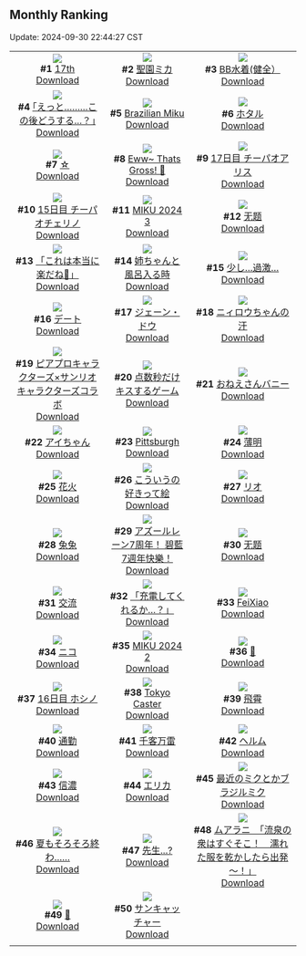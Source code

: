 ## Monthly Ranking
Update: 2024-09-30 22:44:27 CST

|      |      |      |
| :----: | :----: | :----: |
| ![](https://i.pixiv.re/c/240x480/img-master/img/2024/09/01/00/01/15/122018635_p0_master1200.jpg)<br>**#1** [17th](https://www.pixiv.net/artworks/122018635)<br>[Download](https://i.pixiv.re/img-original/img/2024/09/01/00/01/15/122018635_p0.png) | ![](https://i.pixiv.re/c/240x480/img-master/img/2024/09/02/00/01/05/122057928_p0_master1200.jpg)<br>**#2** [聖園ミカ](https://www.pixiv.net/artworks/122057928)<br>[Download](https://i.pixiv.re/img-original/img/2024/09/02/00/01/05/122057928_p0.jpg) | ![](https://i.pixiv.re/c/240x480/img-master/img/2024/09/01/15/01/24/122037926_p0_master1200.jpg)<br>**#3** [BB水着(健全）](https://www.pixiv.net/artworks/122037926)<br>[Download](https://i.pixiv.re/img-original/img/2024/09/01/15/01/24/122037926_p0.jpg) |
| ![](https://i.pixiv.re/c/240x480/img-master/img/2024/09/02/17/13/46/122074873_p0_master1200.jpg)<br>**#4** [｢えっと………この後どうする…？｣](https://www.pixiv.net/artworks/122074873)<br>[Download](https://i.pixiv.re/img-original/img/2024/09/02/17/13/46/122074873_p0.jpg) | ![](https://i.pixiv.re/c/240x480/img-master/img/2024/09/02/21/10/33/122081414_p0_master1200.jpg)<br>**#5** [Brazilian Miku](https://www.pixiv.net/artworks/122081414)<br>[Download](https://i.pixiv.re/img-original/img/2024/09/02/21/10/33/122081414_p0.png) | ![](https://i.pixiv.re/c/240x480/img-master/img/2024/09/02/15/25/25/122073015_p0_master1200.jpg)<br>**#6** [ホタル](https://www.pixiv.net/artworks/122073015)<br>[Download](https://i.pixiv.re/img-original/img/2024/09/02/15/25/25/122073015_p0.jpg) |
| ![](https://i.pixiv.re/c/240x480/img-master/img/2024/09/01/01/16/11/122022100_p0_master1200.jpg)<br>**#7** [☆](https://www.pixiv.net/artworks/122022100)<br>[Download](https://i.pixiv.re/img-original/img/2024/09/01/01/16/11/122022100_p0.jpg) | ![](https://i.pixiv.re/c/240x480/img-master/img/2024/09/02/03/10/17/122063237_p0_master1200.jpg)<br>**#8** [Eww~ Thats Gross! 🤢](https://www.pixiv.net/artworks/122063237)<br>[Download](https://i.pixiv.re/img-original/img/2024/09/02/03/10/17/122063237_p0.png) | ![](https://i.pixiv.re/c/240x480/img-master/img/2024/09/04/00/00/54/122115657_p0_master1200.jpg)<br>**#9** [17日目 チーパオアリス](https://www.pixiv.net/artworks/122115657)<br>[Download](https://i.pixiv.re/img-original/img/2024/09/04/00/00/54/122115657_p0.png) |
| ![](https://i.pixiv.re/c/240x480/img-master/img/2024/09/02/00/00/52/122057904_p0_master1200.jpg)<br>**#10** [15日目 チーパオチェリノ](https://www.pixiv.net/artworks/122057904)<br>[Download](https://i.pixiv.re/img-original/img/2024/09/02/00/00/52/122057904_p0.png) | ![](https://i.pixiv.re/c/240x480/img-master/img/2024/09/02/01/35/57/122061483_p0_master1200.jpg)<br>**#11** [MIKU 2024 3](https://www.pixiv.net/artworks/122061483)<br>[Download](https://i.pixiv.re/img-original/img/2024/09/02/01/35/57/122061483_p0.png) | ![](https://i.pixiv.re/c/240x480/img-master/img/2024/09/02/19/00/46/122077489_p0_master1200.jpg)<br>**#12** [无题](https://www.pixiv.net/artworks/122077489)<br>[Download](https://i.pixiv.re/img-original/img/2024/09/02/19/00/46/122077489_p0.jpg) |
| ![](https://i.pixiv.re/c/240x480/img-master/img/2024/09/01/15/59/45/122039463_p0_master1200.jpg)<br>**#13** [「これは本当に楽だね🎵」](https://www.pixiv.net/artworks/122039463)<br>[Download](https://i.pixiv.re/img-original/img/2024/09/01/15/59/45/122039463_p0.png) | ![](https://i.pixiv.re/c/240x480/img-master/img/2024/09/02/01/14/51/122060915_p0_master1200.jpg)<br>**#14** [姉ちゃんと風呂入る時](https://www.pixiv.net/artworks/122060915)<br>[Download](https://i.pixiv.re/img-original/img/2024/09/02/01/14/51/122060915_p0.jpg) | ![](https://i.pixiv.re/c/240x480/img-master/img/2024/09/02/00/01/54/122058021_p0_master1200.jpg)<br>**#15** [少し…過激…](https://www.pixiv.net/artworks/122058021)<br>[Download](https://i.pixiv.re/img-original/img/2024/09/02/00/01/54/122058021_p0.png) |
| ![](https://i.pixiv.re/c/240x480/img-master/img/2024/09/02/17/38/35/122075369_p0_master1200.jpg)<br>**#16** [デート](https://www.pixiv.net/artworks/122075369)<br>[Download](https://i.pixiv.re/img-original/img/2024/09/02/17/38/35/122075369_p0.jpg) | ![](https://i.pixiv.re/c/240x480/img-master/img/2024/09/02/15/53/29/122073452_p0_master1200.jpg)<br>**#17** [ジェーン・ドウ](https://www.pixiv.net/artworks/122073452)<br>[Download](https://i.pixiv.re/img-original/img/2024/09/02/15/53/29/122073452_p0.jpg) | ![](https://i.pixiv.re/c/240x480/img-master/img/2024/09/01/00/41/36/122020868_p0_master1200.jpg)<br>**#18** [ニィロウちゃんの汗](https://www.pixiv.net/artworks/122020868)<br>[Download](https://i.pixiv.re/img-original/img/2024/09/01/00/41/36/122020868_p0.jpg) |
| ![](https://i.pixiv.re/c/240x480/img-master/img/2024/09/02/00/06/55/122058353_p0_master1200.jpg)<br>**#19** [ピアプロキャラクターズ×サンリオキャラクターズコラボ](https://www.pixiv.net/artworks/122058353)<br>[Download](https://i.pixiv.re/img-original/img/2024/09/02/00/06/55/122058353_p0.jpg) | ![](https://i.pixiv.re/c/240x480/img-master/img/2024/09/02/18/00/03/122075800_p0_master1200.jpg)<br>**#20** [点数秒だけキスするゲーム](https://www.pixiv.net/artworks/122075800)<br>[Download](https://i.pixiv.re/img-original/img/2024/09/02/18/00/03/122075800_p0.png) | ![](https://i.pixiv.re/c/240x480/img-master/img/2024/09/02/00/34/38/122058453_p0_master1200.jpg)<br>**#21** [おねえさんバニー](https://www.pixiv.net/artworks/122058453)<br>[Download](https://i.pixiv.re/img-original/img/2024/09/02/00/34/38/122058453_p0.png) |
| ![](https://i.pixiv.re/c/240x480/img-master/img/2024/09/02/08/00/03/122066658_p0_master1200.jpg)<br>**#22** [アイちゃん](https://www.pixiv.net/artworks/122066658)<br>[Download](https://i.pixiv.re/img-original/img/2024/09/02/08/00/03/122066658_p0.jpg) | ![](https://i.pixiv.re/c/240x480/img-master/img/2024/09/01/16/22/02/122040176_p0_master1200.jpg)<br>**#23** [Pittsburgh](https://www.pixiv.net/artworks/122040176)<br>[Download](https://i.pixiv.re/img-original/img/2024/09/01/16/22/02/122040176_p0.png) | ![](https://i.pixiv.re/c/240x480/img-master/img/2024/09/02/20/08/46/122079409_p0_master1200.jpg)<br>**#24** [薄明](https://www.pixiv.net/artworks/122079409)<br>[Download](https://i.pixiv.re/img-original/img/2024/09/02/20/08/46/122079409_p0.jpg) |
| ![](https://i.pixiv.re/c/240x480/img-master/img/2024/09/03/11/12/20/122023173_p0_master1200.jpg)<br>**#25** [花火](https://www.pixiv.net/artworks/122023173)<br>[Download](https://i.pixiv.re/img-original/img/2024/09/03/11/12/20/122023173_p0.png) | ![](https://i.pixiv.re/c/240x480/img-master/img/2024/09/01/00/11/42/122019488_p0_master1200.jpg)<br>**#26** [こういうの好きって絵](https://www.pixiv.net/artworks/122019488)<br>[Download](https://i.pixiv.re/img-original/img/2024/09/01/00/11/42/122019488_p0.jpg) | ![](https://i.pixiv.re/c/240x480/img-master/img/2024/09/02/10/12/25/122068240_p0_master1200.jpg)<br>**#27** [リオ](https://www.pixiv.net/artworks/122068240)<br>[Download](https://i.pixiv.re/img-original/img/2024/09/02/10/12/25/122068240_p0.jpg) |
| ![](https://i.pixiv.re/c/240x480/img-master/img/2024/09/02/20/09/50/122079438_p0_master1200.jpg)<br>**#28** [兔兔](https://www.pixiv.net/artworks/122079438)<br>[Download](https://i.pixiv.re/img-original/img/2024/09/02/20/09/50/122079438_p0.jpg) | ![](https://i.pixiv.re/c/240x480/img-master/img/2024/09/01/00/12/39/122019537_p0_master1200.jpg)<br>**#29** [アズールレーン7周年！ 碧藍7週年快樂！](https://www.pixiv.net/artworks/122019537)<br>[Download](https://i.pixiv.re/img-original/img/2024/09/01/00/12/39/122019537_p0.jpg) | ![](https://i.pixiv.re/c/240x480/img-master/img/2024/09/02/17/48/07/122075554_p0_master1200.jpg)<br>**#30** [无题](https://www.pixiv.net/artworks/122075554)<br>[Download](https://i.pixiv.re/img-original/img/2024/09/02/17/48/07/122075554_p0.jpg) |
| ![](https://i.pixiv.re/c/240x480/img-master/img/2024/09/02/18/13/27/122076256_p0_master1200.jpg)<br>**#31** [交流](https://www.pixiv.net/artworks/122076256)<br>[Download](https://i.pixiv.re/img-original/img/2024/09/02/18/13/27/122076256_p0.jpg) | ![](https://i.pixiv.re/c/240x480/img-master/img/2024/09/02/00/03/33/122058159_p0_master1200.jpg)<br>**#32** [「充電してくれるか…？」](https://www.pixiv.net/artworks/122058159)<br>[Download](https://i.pixiv.re/img-original/img/2024/09/02/00/03/33/122058159_p0.png) | ![](https://i.pixiv.re/c/240x480/img-master/img/2024/08/31/21/05/40/122010738_p0_master1200.jpg)<br>**#33** [FeiXiao](https://www.pixiv.net/artworks/122010738)<br>[Download](https://i.pixiv.re/img-original/img/2024/08/31/21/05/40/122010738_p0.png) |
| ![](https://i.pixiv.re/c/240x480/img-master/img/2024/09/01/19/08/16/122045467_p0_master1200.jpg)<br>**#34** [ニコ](https://www.pixiv.net/artworks/122045467)<br>[Download](https://i.pixiv.re/img-original/img/2024/09/01/19/08/16/122045467_p0.jpg) | ![](https://i.pixiv.re/c/240x480/img-master/img/2024/09/01/00/03/06/122018832_p0_master1200.jpg)<br>**#35** [MIKU 2024 2](https://www.pixiv.net/artworks/122018832)<br>[Download](https://i.pixiv.re/img-original/img/2024/09/01/00/03/06/122018832_p0.jpg) | ![](https://i.pixiv.re/c/240x480/img-master/img/2024/09/02/00/01/04/122057927_p0_master1200.jpg)<br>**#36** [🥺](https://www.pixiv.net/artworks/122057927)<br>[Download](https://i.pixiv.re/img-original/img/2024/09/02/00/01/04/122057927_p0.png) |
| ![](https://i.pixiv.re/c/240x480/img-master/img/2024/09/03/00/00/46/122087402_p0_master1200.jpg)<br>**#37** [16日目 ホシノ](https://www.pixiv.net/artworks/122087402)<br>[Download](https://i.pixiv.re/img-original/img/2024/09/03/00/00/46/122087402_p0.png) | ![](https://i.pixiv.re/c/240x480/img-master/img/2024/08/31/21/31/53/122011890_p0_master1200.jpg)<br>**#38** [Tokyo Caster](https://www.pixiv.net/artworks/122011890)<br>[Download](https://i.pixiv.re/img-original/img/2024/08/31/21/31/53/122011890_p0.jpg) | ![](https://i.pixiv.re/c/240x480/img-master/img/2024/09/01/18/05/08/122043359_p0_master1200.jpg)<br>**#39** [飛霄](https://www.pixiv.net/artworks/122043359)<br>[Download](https://i.pixiv.re/img-original/img/2024/09/01/18/05/08/122043359_p0.jpg) |
| ![](https://i.pixiv.re/c/240x480/img-master/img/2024/09/01/21/00/19/122049719_p0_master1200.jpg)<br>**#40** [通勤](https://www.pixiv.net/artworks/122049719)<br>[Download](https://i.pixiv.re/img-original/img/2024/09/01/21/00/19/122049719_p0.jpg) | ![](https://i.pixiv.re/c/240x480/img-master/img/2024/08/31/00/02/27/121980605_p0_master1200.jpg)<br>**#41** [千客万雷](https://www.pixiv.net/artworks/121980605)<br>[Download](https://i.pixiv.re/img-original/img/2024/08/31/00/02/27/121980605_p0.jpg) | ![](https://i.pixiv.re/c/240x480/img-master/img/2024/09/01/00/03/12/122018843_p0_master1200.jpg)<br>**#42** [ヘルム](https://www.pixiv.net/artworks/122018843)<br>[Download](https://i.pixiv.re/img-original/img/2024/09/01/00/03/12/122018843_p0.jpg) |
| ![](https://i.pixiv.re/c/240x480/img-master/img/2024/09/03/19/10/35/122106284_p0_master1200.jpg)<br>**#43** [信濃](https://www.pixiv.net/artworks/122106284)<br>[Download](https://i.pixiv.re/img-original/img/2024/09/03/19/10/35/122106284_p0.jpg) | ![](https://i.pixiv.re/c/240x480/img-master/img/2024/09/01/14/11/55/122036631_p0_master1200.jpg)<br>**#44** [エリカ](https://www.pixiv.net/artworks/122036631)<br>[Download](https://i.pixiv.re/img-original/img/2024/09/01/14/11/55/122036631_p0.jpg) | ![](https://i.pixiv.re/c/240x480/img-master/img/2024/09/04/00/12/09/122116240_p0_master1200.jpg)<br>**#45** [最近のミクとかブラジルミク](https://www.pixiv.net/artworks/122116240)<br>[Download](https://i.pixiv.re/img-original/img/2024/09/04/00/12/09/122116240_p0.jpg) |
| ![](https://i.pixiv.re/c/240x480/img-master/img/2024/09/02/01/09/31/122060779_p0_master1200.jpg)<br>**#46** [夏もそろそろ終わ……](https://www.pixiv.net/artworks/122060779)<br>[Download](https://i.pixiv.re/img-original/img/2024/09/02/01/09/31/122060779_p0.jpg) | ![](https://i.pixiv.re/c/240x480/img-master/img/2024/09/04/16/44/49/122130517_p0_master1200.jpg)<br>**#47** [先生...?](https://www.pixiv.net/artworks/122130517)<br>[Download](https://i.pixiv.re/img-original/img/2024/09/04/16/44/49/122130517_p0.png) | ![](https://i.pixiv.re/c/240x480/img-master/img/2024/09/01/08/00/08/122028645_p0_master1200.jpg)<br>**#48** [ムアラニ　「流泉の衆はすぐそこ！　濡れた服を乾かしたら出発～！」](https://www.pixiv.net/artworks/122028645)<br>[Download](https://i.pixiv.re/img-original/img/2024/09/01/08/00/08/122028645_p0.jpg) |
| ![](https://i.pixiv.re/c/240x480/img-master/img/2024/09/02/20/00/02/122079072_p0_master1200.jpg)<br>**#49** [🖤](https://www.pixiv.net/artworks/122079072)<br>[Download](https://i.pixiv.re/img-original/img/2024/09/02/20/00/02/122079072_p0.png) | ![](https://i.pixiv.re/c/240x480/img-master/img/2024/09/02/07/30/01/122066269_p0_master1200.jpg)<br>**#50** [サンキャッチャー](https://www.pixiv.net/artworks/122066269)<br>[Download](https://i.pixiv.re/img-original/img/2024/09/02/07/30/01/122066269_p0.jpg) |
|      |
